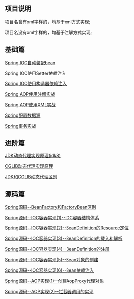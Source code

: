 ## 项目说明

  项目名含有xml字样的，均基于xml方式实现;

  项目名没有xml字样的，均基于注解方式实现;

## 基础篇

[Spring IOC自动装配bean](https://blog.csdn.net/yhl_jxy/article/details/78781927)

[Spring IOC使用Setter依赖注入](https://blog.csdn.net/yhl_jxy/article/details/78792414)

[Spring IOC使用构造器依赖注入](https://blog.csdn.net/yhl_jxy/article/details/78793415)

[Spring AOP使用注解实战](https://blog.csdn.net/yhl_jxy/article/details/78815636)

[Spring AOP使用XML实战](https://blog.csdn.net/yhl_jxy/article/details/78823746)

[Spring配置数据源](https://blog.csdn.net/yhl_jxy/article/details/80931653)

[Spring事务实战](https://blog.csdn.net/yhl_jxy/article/details/86539400)

## 进阶篇

[JDK动态代理实现原理(jdk8)](https://blog.csdn.net/yhl_jxy/article/details/80586785)

[CGLIB动态代理实现原理](https://blog.csdn.net/yhl_jxy/article/details/80633194)

[JDK和CGLIB动态代理区别](https://blog.csdn.net/yhl_jxy/article/details/80635012)

## 源码篇

[Spring源码--BeanFactory和FactoryBean区别](https://blog.csdn.net/yhl_jxy/article/details/80991201)

[Spring源码--IOC容器实现(1)--IOC容器结构体系](https://blog.csdn.net/yhl_jxy/article/details/80963352)

[Spring源码--IOC容器实现(2)--BeanDefinition的Resource定位](https://blog.csdn.net/yhl_jxy/article/details/81019139)

[Spring源码--IOC容器实现(3)--BeanDefinition的载入和解析](https://blog.csdn.net/yhl_jxy/article/details/81027248)

[Spring源码--IOC容器实现(4)--BeanDefinition的注册](https://blog.csdn.net/yhl_jxy/article/details/81035291)

[Spring源码--IOC容器实现(5)--Bean对象的创建](https://blog.csdn.net/yhl_jxy/article/details/81036216)

[Spring源码--IOC容器实现(6)--Bean依赖注入](https://blog.csdn.net/yhl_jxy/article/details/81038625)

[Spring源码--AOP实现(1)--创建AopProxy代理对象](https://blog.csdn.net/yhl_jxy/article/details/81045142)

[Spring源码--AOP实现(2)--拦截器调用的实现](https://blog.csdn.net/yhl_jxy/article/details/81065722)




